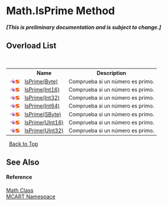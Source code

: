 # Math.IsPrime Method 
 _**\[This is preliminary documentation and is subject to change.\]**_


## Overload List
&nbsp;<table><tr><th></th><th>Name</th><th>Description</th></tr><tr><td>![Public method](media/pubmethod.gif "Public method")![Static member](media/static.gif "Static member")</td><td><a href="e772a1ed-30cc-94c2-2047-54e0d0583a65">IsPrime(Byte)</a></td><td>
Comprueba si un número es primo.</td></tr><tr><td>![Public method](media/pubmethod.gif "Public method")![Static member](media/static.gif "Static member")</td><td><a href="ee2ecb97-6336-12b6-f41d-47f637a1ad86">IsPrime(Int16)</a></td><td>
Comprueba si un número es primo.</td></tr><tr><td>![Public method](media/pubmethod.gif "Public method")![Static member](media/static.gif "Static member")</td><td><a href="8726a47e-3b97-cb80-c157-dea24ca6b583">IsPrime(Int32)</a></td><td>
Comprueba si un número es primo.</td></tr><tr><td>![Public method](media/pubmethod.gif "Public method")![Static member](media/static.gif "Static member")</td><td><a href="e9f8c45c-ac25-a88e-aecc-283e3911f3ba">IsPrime(Int64)</a></td><td>
Comprueba si un número es primo.</td></tr><tr><td>![Public method](media/pubmethod.gif "Public method")![Static member](media/static.gif "Static member")</td><td><a href="0f3aaa49-63ca-98b7-b16f-1c41e7cbf39a">IsPrime(SByte)</a></td><td>
Comprueba si un número es primo.</td></tr><tr><td>![Public method](media/pubmethod.gif "Public method")![Static member](media/static.gif "Static member")</td><td><a href="0608568c-60da-07a1-024a-190f0662e034">IsPrime(UInt16)</a></td><td>
Comprueba si un número es primo.</td></tr><tr><td>![Public method](media/pubmethod.gif "Public method")![Static member](media/static.gif "Static member")</td><td><a href="d39b9c20-e457-54b4-6182-70b92efdc297">IsPrime(UInt32)</a></td><td>
Comprueba si un número es primo.</td></tr></table>&nbsp;
<a href="#math.isprime-method">Back to Top</a>

## See Also


#### Reference
<a href="f110ea19-9a5d-de5d-39e7-a5ebffb3bc2c">Math Class</a><br /><a href="89e7854f-fe6f-d208-fb0c-b17953422852">MCART Namespace</a><br />